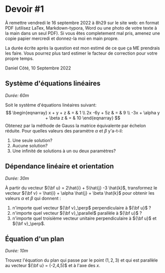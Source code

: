 # Devoir #1

À remettre vendredi le 16 septembre 2022 à 8h29 sur le site web: en format PDF (utilisez LaTex, Markdown-typora, Word ou une photo de votre texte à la main dans un seul PDF). Si vous êtes completement mal pris, amenez une copie papier mercredi et donnez-la moi en main propre.  

La durée écrite après la question est mon estimé de ce que ça ME prendrais les faire. Vous pourrez plus tard estimer le facteur de correction pour votre propre temps.

Daniel Côté, 10 Septembre 2022

## Système d'équations linéaires

*Durée: 60m*

Soit le système d'équations linéaires suivant:
$$
\begin{eqnarray}
x + y + z & = & 1 \\
2x -6y + 5z  & = & 9 \\
-3x + \alpha y + \beta z & = & 10
\end{eqnarray}
$$
Obtenez par la méthode de Gauss la matrice équivalente par échelon réduite. Pour quelles valeurs des paramètre $\alpha$ et $\beta$ y'a-t-il:

1. Une seule solution?
2. Aucune solution?
3. Une infinité de solutions à un ou deux paramètres?



## Dépendance linéaire et orientation

*Durée: 30m*

À partir du vecteur ${\bf u} = 2\hat{i} + 5\hat{j} -3 \hat{k}$, transformez le vecteur ${\bf v} = \hat{i} + \alpha \hat{j} + \beta \hat{k}$ pour obtenir les valeurs   $\alpha$ et $\beta$ qui donnent :

1. n'importe quel vecteur  ${\bf v}_\perp$ perpendiculaire à ${\bf u}$ ? 
2. n'importe quel vecteur  ${\bf v}_\parallel$ parallèle à ${\bf u}$ ?
3. n'importe quel troisième vecteur unitaire perpendiculaire à ${\bf u}$ et  ${\bf v}_\perp$.

## Équation d'un plan

*Durée: 10m*

Trouvez l'équation du plan qui passe par le point $(1,2,3)$ et qui est parallèle au vecteur ${\bf u} = (-2,4,5)$ et à l'axe des $x$.

